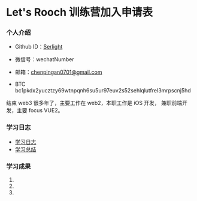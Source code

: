 # Let's Rooch 训练营加入申请表

### 个人介绍

* Github ID：[Serlight](https://github.com/Serlight)

* 微信号：wechatNumber

* 邮箱：chenpingan0701@gmail.com

* BTC bc1pkdx2yucztzy69wtnpqnh6su5ur97euv2s52sehlqlutfrel3mrpscnj5hd

结束 web3 很多年了，主要工作在 web2，本职工作是 iOS 开发， 兼职前端开发，主要 focus VUE2。

### 学习日志

- [学习日志](journal.md)
- [学习总结](summary.md)

### 学习成果

1.

2.

3.
